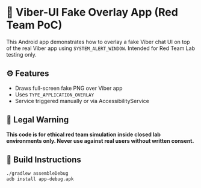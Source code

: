# 🧪 Viber-UI Fake Overlay App (Red Team PoC)

This Android app demonstrates how to overlay a fake Viber chat UI 
on top of the real Viber app using `SYSTEM_ALERT_WINDOW`. Intended 
for Red Team Lab testing only.

## ⚙️ Features
- Draws full-screen fake PNG over Viber app
- Uses `TYPE_APPLICATION_OVERLAY`
- Service triggered manually or via AccessibilityService

## 🚨 Legal Warning
**This code is for ethical red team simulation inside closed lab environments only. Never use against real users without written consent.**

## 🔧 Build Instructions

```bash
./gradlew assembleDebug
adb install app-debug.apk
